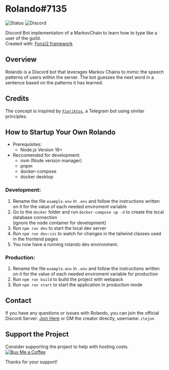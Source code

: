 # Rolando#7135

![Status](https://img.shields.io/website?url=http%3A%2F%2F136.243.177.154%3A25576)
![Discord](https://img.shields.io/discord/1122938014637756486)

Discord Bot implementation of a MarkovChain to learn how to type like a user of the guild.<br>
Created with: [Fonzi2 framework](https://github.com/LJS360d/fonzi2)

## Overview

Rolando is a Discord bot that leverages Markov Chains to mimic the speech patterns of users within the server. The bot guesses the next word in a sentence based on the patterns it has learned.

## Credits

The concept is inspired by [`Fioriktos`](https://github.com/FiorixF1/fioriktos-bot), a Telegram bot using similar principles.

## How to Startup Your Own Rolando

- Prerequisites:
  - Node.js Version 18+
- Reccomended for development:
  - nvm (Node version manager)
  - pnpm
  - docker-compose
  - docker desktop

### Development:

1. Rename the file `example.env` in `.env` and follow the instructions written on it for the value of each needed enviroment variable
2. Go to the `docker` folder and run `docker-compose up -d` to create the local database connection <br> (ignore the node container for development)
2. Run `npm run dev` to start the local dev server
2. Run `npm run dev:css` to watch for changes in the tailwind classes used in the frontend pages
3. You now have a running rolando dev environment.

### Production:

1. Rename the file `example.env` in `.env` and follow the instructions written on it for the value of each needed enviroment variable for production
2. Run `npm run build` to build the project with webpack
3. Run `npm run start` to start the application in production mode

## Contact

If you have any questions or issues with Rolando, you can join the official Discord Server: [Join Here](https://discord.gg/tyrj7wte5b) or DM the creator directly, username: `zlejon`

## Support the Project

Consider supporting the project to help with hosting costs.  
[![Buy Me a Coffee](https://img.shields.io/badge/Buy%20Me%20a%20Coffee-Support%20the%20Project-brightgreen)](https://www.buymeacoffee.com/rolandobot)

Thanks for your support!
